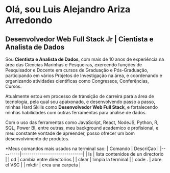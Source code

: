 # Olá, sou Luis Alejandro Ariza Arredondo
## Desenvolvedor Web Full Stack Jr | Cientista e Analista de Dados 
Sou **Cientista e Analista de Dados**, com mais de 10 anos de experiência na área das Ciencias Marinhas e Pesqueiras, exercendo funções de Pesquisador e Docente em cursos de Graduação e Pós-Graduação, participando em vários Projetos de Investigação na área, e coordenando e organizando atividades científicas como Congressos, Conferências, Cursos.

Atualmente estou em processo de transição de carreira para a área de tecnologia, pela qual sou apaixonado, e desenvolvendo passo a passo, minhas Hard Skills como **Desenvolvedor Web Full Stack**, e fortalecendo minhas habilidades com outras ferramentas para análise de dados. 

Com o uso das ferramentas como JavaScript, React, NodeJS, Python, R, SQL, Power BI, entre outras, meu background academico e profisional, e meu constante vontade de apreender, posso ofrecer um bom desenvolvimento de produtos.

*Meus comandos mais usados na terminal sao:
| Comando | DescriÇao                    |
|---------|------------------------------|
| ls | lista contenidos de un directorio |
| cd | cambia entre directorios          |
| clear | limpia la terminal             |
| code . | abre el VSC                   |
| mkdir | crea una carpeta               |
